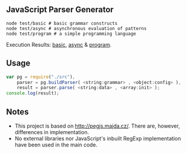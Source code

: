 
## JavaScript Parser Generator

    node test/basic # basic grammar constructs
    node test/async # asynchronous evaluation of patterns
    node test/program # a simple programming language

Execution Results: [basic](https://gist.github.com/kaustubh-karkare/6209821), [async](https://gist.github.com/kaustubh-karkare/6209815) & [program](https://gist.github.com/kaustubh-karkare/6209800).

## Usage

```javascript
var pg = require("./src"),
	parser = pg.buildParser( <string:grammar> , <object:config> ),
	result = parser.parse( <string:data> , <array:init> );
console.log(result);
```
## Notes

* This project is based on http://pegjs.majda.cz/. There are, however, differences in implementation.
* No external libraries nor JavaScript's inbuilt RegExp implementation have been used in the main code.